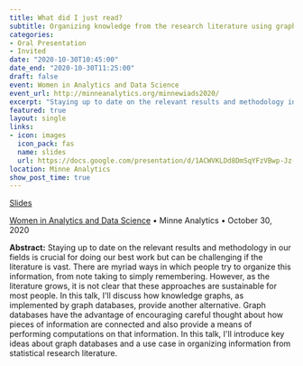 ```yaml
---
title: What did I just read?
subtitle: Organizing knowledge from the research literature using graph databases
categories:
- Oral Presentation
- Invited
date: "2020-10-30T10:45:00"
date_end: "2020-10-30T11:25:00"
draft: false
event: Women in Analytics and Data Science
event_url: http://minneanalytics.org/minnewiads2020/
excerpt: "Staying up to date on the relevant results and methodology in our fields is crucial for doing our best work but can be challenging if the literature is vast. There are myriad ways in which people try to organize this information, from note taking to simply remembering. However, as the literature grows, it is not clear that these approaches are sustainable for most people. In this talk, I'll discuss how knowledge graphs, as implemented by graph databases, provide another alternative. Graph databases have the advantage of encouraging careful thought about how pieces of information are connected and also provide a means of performing computations on that information. In this talk, I'll introduce key ideas about graph databases and a use case in organizing information from statistical research literature."
featured: true
layout: single
links:
- icon: images
  icon_pack: fas
  name: slides
  url: https://docs.google.com/presentation/d/1ACWVKLDd8DmSqYFzVBwp-Jz-rMRYhcLR1OL7sEVYsM4/edit?usp=sharing
location: Minne Analytics
show_post_time: true
---
```


<span class="slides">[Slides](https://docs.google.com/presentation/d/1ACWVKLDd8DmSqYFzVBwp-Jz-rMRYhcLR1OL7sEVYsM4/edit?usp=sharing)</span>

[Women in Analytics and Data Science](http://minneanalytics.org/minnewiads2020/) • Minne Analytics • October 30, 2020

**Abstract:** Staying up to date on the relevant results and methodology in our fields is crucial for doing our best work but can be challenging if the literature is vast. There are myriad ways in which people try to organize this information, from note taking to simply remembering. However, as the literature grows, it is not clear that these approaches are sustainable for most people. In this talk, I'll discuss how knowledge graphs, as implemented by graph databases, provide another alternative. Graph databases have the advantage of encouraging careful thought about how pieces of information are connected and also provide a means of performing computations on that information. In this talk, I'll introduce key ideas about graph databases and a use case in organizing information from statistical research literature.

